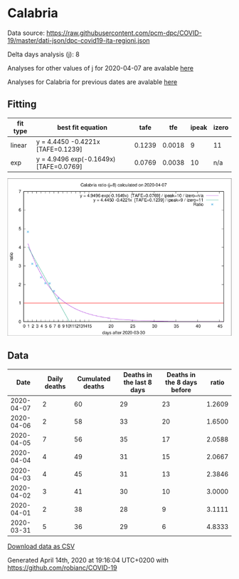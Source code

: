 # Calabria

Data source: https://raw.githubusercontent.com/pcm-dpc/COVID-19/master/dati-json/dpc-covid19-ita-regioni.json

Delta days analysis (j): 8

Analyses for other values of j for 2020-04-07 are avalable [here](../2020-04-07/README.md)

Analyses for Calabria for previous dates are avalable [here](../README.md)

## Fitting 
|fit type|best fit equation|tafe|tfe|ipeak|izero|
|-------|-----|--------|------|---|---|
|linear|y = 4.4450 -0.4221x  [TAFE=0.1239]|0.1239|0.0018|9|11|
|exp|y = 4.9496 exp(-0.1649x)  [TAFE=0.0769]|0.0769|0.0038|10|n/a|

![Plot](COVID-19_calabria_j8_2020-04-07.png)

## Data
|Date|Daily deaths|Cumulated deaths|Deaths in the last 8 days|Deaths in the 8 days before|ratio|
|----|----------|-----------|-------|--------------------|-----|
|2020-04-07|2|60|29|23|1.2609|
|2020-04-06|2|58|33|20|1.6500|
|2020-04-05|7|56|35|17|2.0588|
|2020-04-04|4|49|31|15|2.0667|
|2020-04-03|4|45|31|13|2.3846|
|2020-04-02|3|41|30|10|3.0000|
|2020-04-01|2|38|28|9|3.1111|
|2020-03-31|5|36|29|6|4.8333|

[Download data as CSV](COVID-19_calabria_j8_2020-04-07.csv)

Generated April 14th, 2020 at 19:16:04 UTC+0200 with https://github.com/robianc/COVID-19
